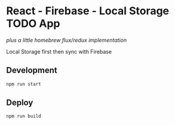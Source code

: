 # React - Firebase - Local Storage TODO App
*plus a little homebrew flux/redux implementation*

Local Storage first then sync with Firebase

## Development

```bash
npm run start
```


## Deploy

```bash
npm run build
```

